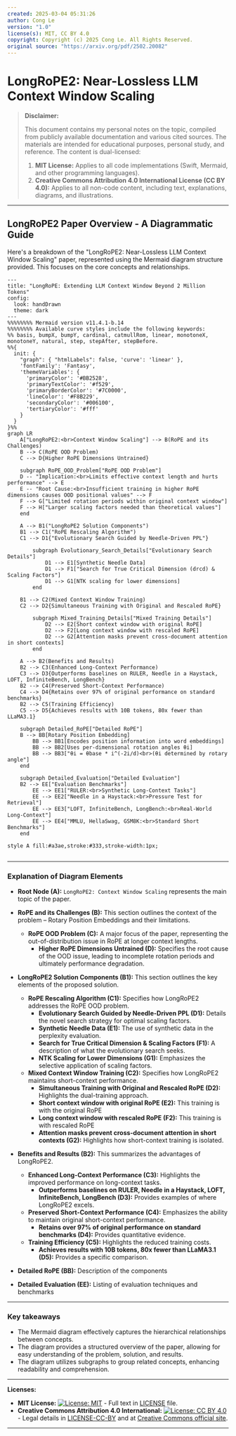 ```yaml
---
created: 2025-03-04 05:31:26
author: Cong Le
version: "1.0"
license(s): MIT, CC BY 4.0
copyright: Copyright (c) 2025 Cong Le. All Rights Reserved.
original source: "https://arxiv.org/pdf/2502.20082"
---
```



# LongRoPE2: Near-Lossless LLM Context Window Scaling
> **Disclaimer:**
>
> This document contains my personal notes on the topic,
> compiled from publicly available documentation and various cited sources.
> The materials are intended for educational purposes, personal study, and reference.
> The content is dual-licensed:
> 1. **MIT License:** Applies to all code implementations (Swift, Mermaid, and other programming languages).
> 2. **Creative Commons Attribution 4.0 International License (CC BY 4.0):** Applies to all non-code content, including text, explanations, diagrams, and illustrations.
---


## LongRoPE2 Paper Overview - A Diagrammatic Guide 


Here's a breakdown of the "LongRoPE2: Near-Lossless LLM Context Window Scaling" paper, represented using the Mermaid diagram structure provided.  This focuses on the core concepts and relationships.

```mermaid
---
title: "LongRoPE: Extending LLM Context Window Beyond 2 Million Tokens"
config:
  look: handDrawn
  theme: dark
---
%%%%%%%% Mermaid version v11.4.1-b.14
%%%%%%%% Available curve styles include the following keywords:
%% basis, bumpX, bumpY, cardinal, catmullRom, linear, monotoneX, monotoneY, natural, step, stepAfter, stepBefore.
%%{
  init: {
    "graph": { "htmlLabels": false, 'curve': 'linear' },
    'fontFamily': 'Fantasy',
    'themeVariables': {
      'primaryColor': '#BB2528',
      'primaryTextColor': '#f529',
      'primaryBorderColor': '#7C0000',
      'lineColor': '#F8B229',
      'secondaryColor': '#006100',
      'tertiaryColor': '#fff'
    }
  }
}%%
graph LR
    A["LongRoPE2:<br>Context Window Scaling"] --> B(RoPE and its Challenges)
    B --> C(RoPE OOD Problem)
    C --> D{Higher RoPE Dimensions Untrained}
    
    subgraph RoPE_OOD_Problem["RoPE OOD Problem"]
    D -- "Implication:<br>Limits effective context length and hurts performance" --> E
    E -- "Root Cause:<br>Insufficient training in higher RoPE dimensions causes OOD positional values" --> F
    F --> G["Limited rotation periods within original context window"]
    F --> H["Larger scaling factors needed than theoretical values"]
    end

    A --> B1("LongRoPE2 Solution Components")
    B1 --> C1("RoPE Rescaling Algorithm")
    C1 --> D1{"Evolutionary Search Guided by Needle-Driven PPL"}
        
        subgraph Evolutionary_Search_Details["Evolutionary Search Details"]
            D1 --> E1[Synthetic Needle Data]
            D1 --> F1["Search for True Critical Dimension (drcd) & Scaling Factors"]
            D1 --> G1[NTK scaling for lower dimensions]
        end

    B1 --> C2(Mixed Context Window Training)
    C2 --> D2{Simultaneous Training with Original and Rescaled RoPE}
        
        subgraph Mixed_Training_Details["Mixed Training Details"]
            D2 --> E2[Short context window with original RoPE]
            D2 --> F2[Long context window with rescaled RoPE]
            D2 --> G2[Attention masks prevent cross-document attention in short contexts]
        end
    
    A --> B2(Benefits and Results)
    B2 --> C3(Enhanced Long-Context Performance)
    C3 --> D3{Outperforms baselines on RULER, Needle in a Haystack, LOFT, InfiniteBench, LongBench}
    B2 --> C4(Preserved Short-Context Performance)
    C4 --> D4{Retains over 97% of original performance on standard benchmarks}
    B2 --> C5(Training Efficiency)
    C5 --> D5{Achieves results with 10B tokens, 80x fewer than LLaMA3.1}
    
    subgraph Detailed_RoPE["Detailed RoPE"]
    B --> BB[Rotary Position Embedding]
        BB --> BB1[Encodes position information into word embeddings]
        BB --> BB2[Uses per-dimensional rotation angles θi]
        BB --> BB3["θi = θbase * i^(-2i/d)<br>(θi determined by rotary angle"]
    end
    
    subgraph Detailed_Evaluation["Detailed Evaluation"]
    B2 --> EE["Evaluation Benchmarks"]
        EE --> EE1["RULER:<br>Synthetic Long-Context Tasks"]
        EE --> EE2["Needle in a Haystack:<br>Pressure Test for Retrieval"]
        EE --> EE3["LOFT, InfiniteBench, LongBench:<br>Real-World Long-Context"]
        EE --> EE4["MMLU, HellaSwag, GSM8K:<br>Standard Short Benchmarks"]
    end

style A fill:#a3ae,stroke:#333,stroke-width:1px;
    
```

----

### Explanation of Diagram Elements

*   **Root Node (A):** `LongRoPE2: Context Window Scaling` represents the main topic of the paper.

*   **RoPE and its Challenges (B):** This section outlines the context of the problem – Rotary Position Embeddings and their limitations.
    *   **RoPE OOD Problem (C):** A major focus of the paper, representing the out-of-distribution issue in RoPE at longer context lengths.
        *   **Higher RoPE Dimensions Untrained (D):** Specifies the root cause of the OOD issue, leading to incomplete rotation periods and ultimately performance degradation.

*   **LongRoPE2 Solution Components (B1):** This section outlines the key elements of the proposed solution.
    *   **RoPE Rescaling Algorithm (C1):** Specifies how LongRoPE2 addresses the RoPE OOD problem.
        *   **Evolutionary Search Guided by Needle-Driven PPL (D1):** Details the novel search strategy for optimal scaling factors.
        *   **Synthetic Needle Data (E1):** The use of synthetic data in the perplexity evaluation.
        *   **Search for True Critical Dimension & Scaling Factors (F1):** A description of what the evolutionary search seeks.
        *   **NTK Scaling for Lower Dimensions (G1):** Emphasizes the selective application of scaling factors.
    *   **Mixed Context Window Training (C2):** Specifies how LongRoPE2 maintains short-context performance.
        *   **Simultaneous Training with Original and Rescaled RoPE (D2):** Highlights the dual-training approach.
        *   **Short context window with original RoPE (E2):** This training is with the original RoPE
        *   **Long context window with rescaled RoPE (F2):** This training is with rescaled RoPE
        *   **Attention masks prevent cross-document attention in short contexts (G2):** Highlights how short-context training is isolated.

*   **Benefits and Results (B2):**  This summarizes the advantages of LongRoPE2.
    *   **Enhanced Long-Context Performance (C3):**  Highlights the improved performance on long-context tasks.
        *   **Outperforms baselines on RULER, Needle in a Haystack, LOFT, InfiniteBench, LongBench (D3):**  Provides examples of where LongRoPE2 excels.
    *   **Preserved Short-Context Performance (C4):** Emphasizes the ability to maintain original short-context performance.
        *   **Retains over 97% of original performance on standard benchmarks (D4):** Provides quantitative evidence.
    *   **Training Efficiency (C5):**  Highlights the reduced training costs.
        *   **Achieves results with 10B tokens, 80x fewer than LLaMA3.1 (D5):**  Provides a specific comparison.
*    **Detailed RoPE (BB):** Description of the components
*   **Detailed Evaluation (EE):** Listing of evaluation techniques and benchmarks

---


### Key takeaways

*   The Mermaid diagram effectively captures the hierarchical relationships between concepts.
*   The diagram provides a structured overview of the paper, allowing for easy understanding of the problem, solution, and results.
*   The diagram utilizes subgraphs to group related concepts, enhancing readability and comprehension.



---
**Licenses:**

- **MIT License:**  [![License: MIT](https://img.shields.io/badge/License-MIT-yellow.svg)](LICENSE) - Full text in [LICENSE](LICENSE) file.
- **Creative Commons Attribution 4.0 International:** [![License: CC BY 4.0](https://licensebuttons.net/l/by/4.0/88x31.png)](LICENSE-CC-BY) - Legal details in [LICENSE-CC-BY](LICENSE-CC-BY) and at [Creative Commons official site](http://creativecommons.org/licenses/by/4.0/).

---